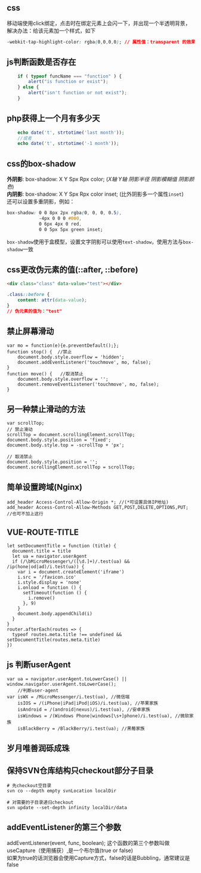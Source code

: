 css
--------------------------------
移动端使用click绑定，点击时在绑定元素上会闪一下，并出现一个半透明背景，解决办法：给该元素加一个样式，如下
```CSS
-webkit-tap-highlight-color: rgba(0,0,0,0); // 属性值：transparent 的效果一样
```

js判断函数是否存在
--------------------------------
```javascript
    if ( typeof funcName === "function" ) {
        alert("is function or exist");
    } else {
        alert("isn't function or not exist");
    }
```

php获得上一个月有多少天
--------------------------------
```php
    echo date('t', strtotime('last month'));
    //或者
    echo date('t', strtotime('-1 month'));
```

css的box-shadow
--------------------------------
**外阴影**: box-shadow: X Y Spx Rpx color; (*X轴 Y轴 阴影半径 阴影模糊值 阴影颜色*)  
**内阴影**: box-shadow: X Y Spx Rpx color inset; (比外阴影多一个属性`inset`)  
还可以设置多重阴影，例如：
```CSS
box-shadow: 0 0 8px 2px rgba(0, 0, 0, 0.5),
            -4px 0 0 0 #000,
            0 6px 4px 0 red,
            0 0 5px 5px green inset;
```
`box-shadow`使用于盒模型，设置文字阴影可以使用`text-shadow`，使用方法与`box-shadow`一致

css更改伪元素的值(::after, ::before)
--------------------------------
```html
<div class="class" data-value="test"></div>
```
```css
.class::before {
    content: attr(data-value);
}
// 伪元素的值为："test"
```


禁止屏幕滑动
--------------------------------
```JS
var mo = function(e){e.preventDefault();};
function stop() {  //禁止
    document.body.style.overflow = 'hidden';
    document.addEventListener('touchmove', mo, false);
}
function move() {   //取消禁止
    document.body.style.overflow = '';
    document.removeEventListener('touchmove', mo, false);
}
```

另一种禁止滑动的方法
--------------------------------
```JS
var scrollTop;
// 禁止滑动
scrollTop = document.scrollingElement.scrollTop;
document.body.style.position = 'fixed';
document.body.style.top = -scrollTop + 'px';

// 取消禁止
document.body.style.position = '';
document.scrollingElement.scrollTop = scrollTop;
```

简单设置跨域(Nginx)
--------------------------------
```
add_header Access-Control-Allow-Origin *; //(*可设置具体IP地址)
add_header Access-Control-Allow-Methods GET,POST,DELETE,OPTIONS,PUT; //也可不加上这行
```

VUE-ROUTE-TITLE
--------------------------------
```JS
let setDocumentTitle = function (title) {
  document.title = title
  let ua = navigator.userAgent
  if (/\bMicroMessenger\/([\d.]+)/.test(ua) && /ip(hone|od|ad)/i.test(ua)) {
    var i = document.createElement('iframe')
    i.src = '/favicon.ico'
    i.style.display = 'none'
    i.onload = function () {
      setTimeout(function () {
        i.remove()
      }, 9)
    }
    document.body.appendChild(i)
  }
}
router.afterEach(routes => {
  typeof routes.meta.title !== undefined && setDocumentTitle(routes.meta.title)
})
```

js 判断userAgent
--------------------------------
```JS
var ua = navigator.userAgent.toLowerCase() || window.navigator.userAgent.toLowerCase();
    //判断user-agent
var isWX = /MicroMessenger/i.test(ua), //微信端
    isIOS = /(iPhone|iPad|iPod|iOS)/i.test(ua), //苹果家族
    isAndroid = /(android|nexus)/i.test(ua), //安卓家族
    isWindows = /(Windows Phone|windows[\s+]phone)/i.test(ua), //微软家族
    isBlackBerry = /BlackBerry/i.test(ua); //黑莓家族
```

岁月唯善润砾成珠
--------------------------------

保持SVN仓库结构只checkout部分子目录
--------------------------------
```
# 先checkout空目录
svn co --depth empty svnLocation localDir

# 对需要的子目录递归checkout
svn update --set-depth infinity localDir/data
```

addEventListener的第三个参数
--------------------------------
addEventListener(event, func, boolean);
这个函数的第三个参数叫做useCapture（使用捕获）,是一个布尔值(true or false)<br>如果为true的话浏览器会使用Capture方式，false的话是Bubbling，通常建议是false<br>

